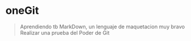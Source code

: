 # oneGit
>Aprendiendo tb MarkDown, un lenguaje de maquetacion muy bravo
Realizar una prueba del Poder de Git
